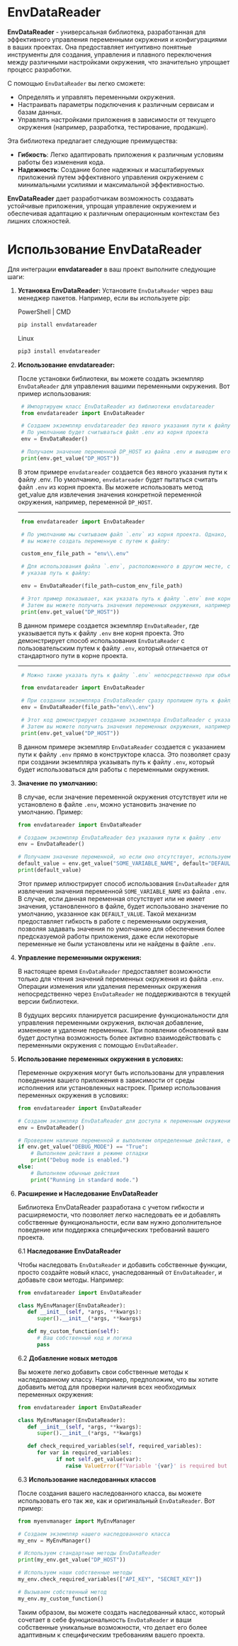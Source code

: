# EnvDataReader

**EnvDataReader** - универсальная библиотека, разработанная для эффективного управления переменными окружения и конфигурациями в ваших проектах. Она предоставляет интуитивно понятные инструменты для создания, управления и плавного переключения между различными настройками окружения, что значительно упрощает процесс разработки.

С помощью `EnvDataReader` вы легко сможете:

- Определять и управлять переменными окружения.
- Настраивать параметры подключения к различным сервисам и базам данных.
- Управлять настройками приложения в зависимости от текущего окружения (например, разработка, тестирование, продакшн).

Эта библиотека предлагает следующие преимущества:

- **Гибкость**: Легко адаптировать приложения к различным условиям работы без изменения кода.
- **Надежность**: Создание более надежных и масштабируемых приложений путем эффективного управления окружением с минимальными усилиями и максимальной эффективностью.

**EnvDataReader** дает разработчикам возможность создавать устойчивые приложения, упрощая управление окружением и обеспечивая адаптацию к различным операционным контекстам без лишних сложностей.

# Использование EnvDataReader

Для интеграции **envdatareader** в ваш проект выполните следующие шаги:

1. **Установка EnvDataReader:**
   Установите `EnvDataReader` через ваш менеджер пакетов. Например, если вы используете pip:

   PowerShell | CMD
   ```bash
   pip install envdatareader
   ```
   Linux
   ```bash
   pip3 install envdatareader
   ```

2. **Использование envdatareader:**
   
   После установки библиотеки, вы можете создать экземпляр `EnvDataReader` для управления вашими переменными окружения. Вот пример использования:

   ```python
    # Импортируем класс EnvDataReader из библиотеки envdatareader
    from envdatareader import EnvDataReader

    # Создаем экземпляр envdatareader без явного указания пути к файлу .env
    # По умолчанию будет считываться файл .env из корня проекта
    env = EnvDataReader()

    # Получаем значение переменной DP_HOST из файла .env и выводим его
    print(env.get_value("DP_HOST"))

   ```

   В этом примере `envdatareader` создается без явного указания пути к файлу .env. По умолчанию, `envdatareader` будет пытаться считать файл `.env` из корня проекта. Вы можете использовать метод get_value для извлечения значения конкретной переменной окружения, например, переменной `DP_HOST`.
   
   ---
   ```python
    from envdatareader import EnvDataReader

    # По умолчанию мы считываем файл `.env` из корня проекта. Однако, если ваш файл `.env` хранится в другом месте,
    # вы можете создать переменную с путем к файлу:

    custom_env_file_path = "env\\.env"

    # Для использования файла `.env`, расположенного в другом месте, создайте экземпляр envdatareader,
    # указав путь к файлу:

    env = EnvDataReader(file_path=custom_env_file_path)

    # Этот пример показывает, как указать путь к файлу `.env` вне корня проекта при создании экземпляра EnvDataReader.
    # Затем вы можете получить значения переменных окружения, например, значение переменной DP_HOST.
    print(env.get_value("DP_HOST"))

   ```
    В данном примере создается экземпляр `EnvDataReader`, где указывается путь к файлу `.env` вне корня проекта. Это демонстрирует способ использования `EnvDataReader` с пользовательским путем к файлу `.env`, который отличается от стандартного пути в корне проекта.

   ---   
   ```python
    # Можно также указать путь к файлу `.env` непосредственно при объявлении класса:

    from envdatareader import EnvDataReader

    # При создании экземпляра EnvDataReader сразу пропишем путь к файлу `.env` в его конструкторе:
    env = EnvDataReader(file_path="env\\.env")

    # Этот код демонстрирует создание экземпляра EnvDataReader с указанием пути к файлу `.env` внутри объявления класса.
    # Затем вы можете получить значения переменных окружения, например, значение переменной DP_HOST.
    print(env.get_value("DP_HOST"))

   ```

   В данном примере экземпляр `EnvDataReader` создается с указанием пути к файлу `.env` прямо в конструкторе класса. Это позволяет сразу при создании экземпляра указывать путь к файлу `.env`, который будет использоваться для работы с переменными окружения.

3. **Значение по умолчанию:**

   В случае, если значение переменной окружения отсутствует или не установлено в файле `.env`, можно установить значение по умолчанию. Пример:

   ```python
   from envdatareader import EnvDataReader

   # Создаем экземпляр EnvDataReader без указания пути к файлу .env
   env = EnvDataReader()

   # Получаем значение переменной, но если оно отсутствует, используем значение по умолчанию
   default_value = env.get_value("SOME_VARIABLE_NAME", default="DEFAULT_VALUE")
   print(default_value)
   ```

   Этот пример иллюстрирует способ использования `EnvDataReader` для извлечения значения переменной `SOME_VARIABLE_NAME` из файла `.env`. В случае, если данная переменная отсутствует или не имеет значения, установленного в файле, будет использовано значение по умолчанию, указанное как `DEFAULT_VALUE`. Такой механизм предоставляет гибкость в работе с переменными окружения, позволяя задавать значения по умолчанию для обеспечения более предсказуемой работы приложения, даже если некоторые переменные не были установлены или не найдены в файле `.env`.

4. **Управление переменными окружения:**

   В настоящее время `EnvDataReader` предоставляет возможности только для чтения значений переменных окружения из файла `.env`. Операции изменения или удаления переменных окружения непосредственно через `EnvDataReader` не поддерживаются в текущей версии библиотеки.

   В будущих версиях планируется расширение функциональности для управления переменными окружения, включая добавление, изменение и удаление переменных. При появлении обновлений вам будет доступна возможность более активно взаимодействовать с переменными окружения с помощью `EnvDataReader`.

5. **Использование переменных окружения в условиях:**

   Переменные окружения могут быть использованы для управления поведением вашего приложения в зависимости от среды исполнения или установленных настроек. Пример использования переменных окружения в условиях:

   ```python
   from envdatareader import EnvDataReader

   # Создаем экземпляр EnvDataReader для доступа к переменным окружения
   env = EnvDataReader()

   # Проверяем наличие переменной и выполняем определенные действия, если она установлена
   if env.get_value("DEBUG_MODE") == "True":
       # Выполняем действия в режиме отладки
       print("Debug mode is enabled.")
   else:
       # Выполняем обычные действия
       print("Running in standard mode.")
    ```
6. **Расширение и Наследование EnvDataReader**

   Библиотека EnvDataReader разработана с учетом гибкости и расширяемости, что позволяет легко наследовать ее и добавлять собственные функциональности, если вам нужно дополнительное поведение или поддержка специфических требований вашего проекта.

   6.1 **Наследование EnvDataReader**

   Чтобы наследовать `EnvDataReader` и добавить собственные функции, просто создайте новый класс, унаследованный от `EnvDataReader`, и добавьте свои методы. Например:

   ```python
   from envdatareader import EnvDataReader

   class MyEnvManager(EnvDataReader):
      def __init__(self, *args, **kwargs):
         super().__init__(*args, **kwargs)

      def my_custom_function(self):
         # Ваш собственный код и логика
         pass
   ```
   6.2 **Добавление новых методов**

   Вы можете легко добавить свои собственные методы к наследованному классу. Например, предположим, что вы хотите добавить метод для проверки наличия всех необходимых переменных окружения:

   ```python
   from envdatareader import EnvDataReader

   class MyEnvManager(EnvDataReader):
      def __init__(self, *args, **kwargs):
         super().__init__(*args, **kwargs)

      def check_required_variables(self, required_variables):
         for var in required_variables:
               if not self.get_value(var):
                  raise ValueError(f"Variable '{var}' is required but not set in the environment.")
   ```

   6.3 **Использование наследованных классов**

   После создания вашего наследованного класса, вы можете использовать его так же, как и оригинальный `EnvDataReader`. Вот пример:

   ```python
   from myenvmanager import MyEnvManager

   # Создаем экземпляр нашего наследованного класса
   my_env = MyEnvManager()

   # Используем стандартные методы EnvDataReader
   print(my_env.get_value("DP_HOST"))

   # Используем наши собственные методы
   my_env.check_required_variables(["API_KEY", "SECRET_KEY"])

   # Вызываем собственный метод
   my_env.my_custom_function()
   ```

   Таким образом, вы можете создать наследованный класс, который сочетает в себе функциональность `EnvDataReader` и ваши собственные уникальные возможности, что делает его более адаптивным к специфическим требованиям вашего проекта.





   
